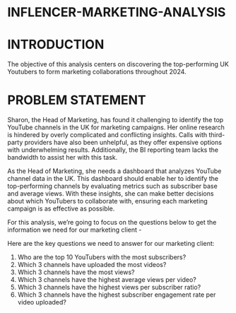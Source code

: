 # INFLENCER-MARKETING-ANALYSIS
# INTRODUCTION

The objective of this analysis centers on discovering the top-performing UK Youtubers to form marketing collaborations throughout 2024.

# PROBLEM STATEMENT

Sharon, the Head of Marketing, has found it challenging to identify the top YouTube channels in the UK for marketing campaigns. Her online research is hindered by overly complicated and conflicting insights. Calls with third-party providers have also been unhelpful, as they offer expensive options with underwhelming results. Additionally, the BI reporting team lacks the bandwidth to assist her with this task.

As the Head of Marketing, she needs a dashboard that analyzes YouTube channel data in the UK. This dashboard should enable her to identify the top-performing channels by evaluating metrics such as subscriber base and average views. With these insights, she can make better decisions about which YouTubers to collaborate with, ensuring each marketing campaign is as effective as possible.

For this analysis, we’re going to focus on the questions below to get the information we need for our marketing client -

Here are the key questions we need to answer for our marketing client:

1. Who are the top 10 YouTubers with the most subscribers?
2. Which 3 channels have uploaded the most videos?
3. Which 3 channels have the most views?
4. Which 3 channels have the highest average views per video?
5. Which 3 channels have the highest views per subscriber ratio?
6. Which 3 channels have the highest subscriber engagement rate per video uploaded?
